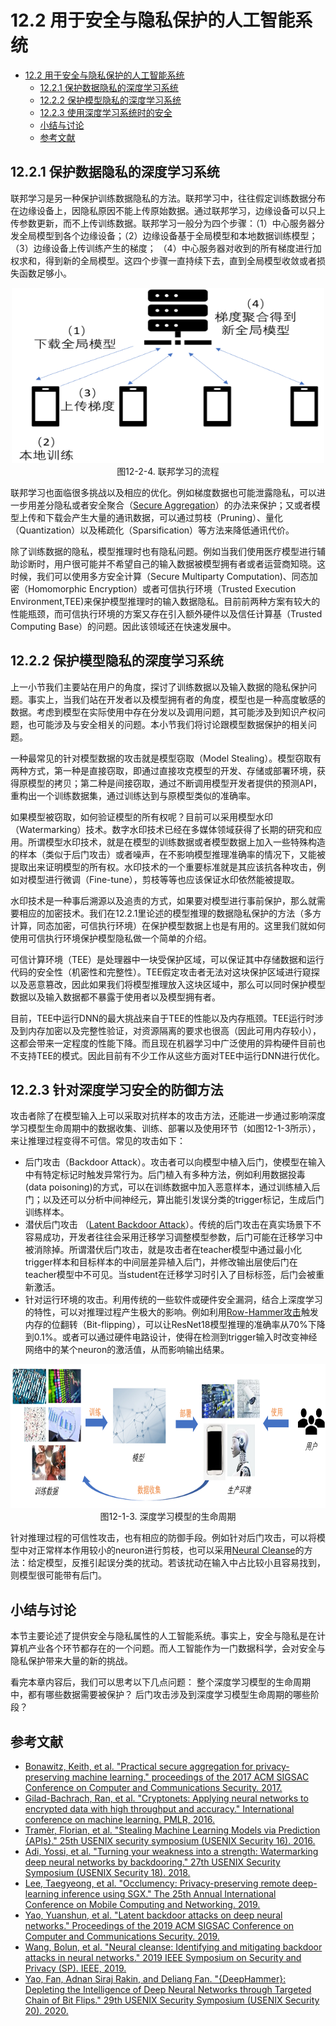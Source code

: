 <!--Copyright © Microsoft Corporation. All rights reserved.
  适用于[License](https://github.com/microsoft/AI-System/blob/main/LICENSE)版权许可-->

# 12.2 用于安全与隐私保护的人工智能系统

- [12.2 用于安全与隐私保护的人工智能系统](#122-用于安全与隐私保护的人工智能系统)
  - [12.2.1 保护数据隐私的深度学习系统](#1221-保护数据隐私的深度学习系统)
  - [12.2.2 保护模型隐私的深度学习系统](#1222-保护模型隐私的深度学习系统)
  - [12.2.3 使用深度学习系统时的安全](#1223-使用深度学习系统时的安全)
  - [小结与讨论](#小结与讨论)
  - [参考文献](#参考文献)

## 12.2.1 保护数据隐私的深度学习系统

联邦学习是另一种保护训练数据隐私的方法。联邦学习中，往往假定训练数据分布在边缘设备上，因隐私原因不能上传原始数据。通过联邦学习，边缘设备可以只上传参数更新，而不上传训练数据。联邦学习一般分为四个步骤：（1）中心服务器分发全局模型到各个边缘设备；（2）边缘设备基于全局模型和本地数据训练模型； （3）边缘设备上传训练产生的梯度； （4）中心服务器对收到的所有梯度进行加权求和，得到新的全局模型。这四个步骤一直持续下去，直到全局模型收敛或者损失函数足够小。

<center> <img src="./img/2/12-2-4-fed.png" width="500" height="280" /></center>
<center>图12-2-4. 联邦学习的流程</center>

联邦学习也面临很多挑战以及相应的优化。例如梯度数据也可能泄露隐私，可以进一步用差分隐私或者安全聚合（[Secure Aggregation](https://dl.acm.org/doi/pdf/10.1145/3133956.3133982)）的办法来保护；又或者模型上传和下载会产生大量的通讯数据，可以通过剪枝（Pruning）、量化（Quantization）以及稀疏化（Sparsification）等方法来降低通讯代价。

除了训练数据的隐私，模型推理时也有隐私问题。例如当我们使用医疗模型进行辅助诊断时，用户很可能并不希望自己的输入数据被模型拥有者或者运营商知晓。这时候，我们可以使用多方安全计算（Secure Multiparty Computation)、同态加密（Homomorphic Encryption）或者可信执行环境（Trusted Execution Environment,TEE)来保护模型推理时的输入数据隐私。目前前两种方案有较大的性能瓶颈，而可信执行环境的方案又存在引入额外硬件以及信任计算基（Trusted Computing Base）的问题。因此该领域还在快速发展中。

## 12.2.2 保护模型隐私的深度学习系统

上一小节我们主要站在用户的角度，探讨了训练数据以及输入数据的隐私保护问题。事实上，当我们站在开发者以及模型拥有者的角度，模型也是一种高度敏感的数据。考虑到模型在实际使用中存在分发以及调用问题，其可能涉及到知识产权问题，也可能涉及与安全相关的问题。本小节我们将讨论跟模型数据保护的相关问题。

一种最常见的针对模型数据的攻击就是模型窃取（Model Stealing）。模型窃取有两种方式，第一种是直接窃取，即通过直接攻克模型的开发、存储或部署环境，获得原模型的拷贝；第二种是间接窃取，通过不断调用模型开发者提供的预测API，重构出一个训练数据集，通过训练达到与原模型类似的准确率。

如果模型被窃取，如何验证模型的所有权呢？目前可以采用模型水印（Watermarking）技术。数字水印技术已经在多媒体领域获得了长期的研究和应用。所谓模型水印技术，就是在模型的训练数据或者模型数据上加入一些特殊构造的样本（类似于后门攻击）或者噪声，在不影响模型推理准确率的情况下，又能被提取出来证明模型的所有权。水印技术的一个重要标准就是其应该抗各种攻击，例如对模型进行微调（Fine-tune），剪枝等等也应该保证水印依然能被提取。

水印技术是一种事后溯源以及追责的方式，如果要对模型进行事前保护，那么就需要相应的加密技术。我们在12.2.1里论述的模型推理的数据隐私保护的方法（多方计算，同态加密，可信执行环境）在保护模型数据上也是有用的。这里我们就如何使用可信执行环境保护模型隐私做一个简单的介绍。

可信计算环境（TEE）是处理器中一块受保护区域，可以保证其中存储数据和运行代码的安全性（机密性和完整性）。TEE假定攻击者无法对这块保护区域进行窥探以及恶意篡改，因此如果我们将模型推理放入这块区域中，那么可以同时保护模型数据以及输入数据都不暴露于使用者以及模型拥有者。

目前，TEE中运行DNN的最大挑战来自于TEE的性能以及内存瓶颈。TEE运行时涉及到内存加密以及完整性验证，对资源隔离的要求也很高（因此可用内存较小），这都会带来一定程度的性能下降。而且现在机器学习中广泛使用的异构硬件目前也不支持TEE的模式。因此目前有不少工作从这些方面对TEE中运行DNN进行优化。


## 12.2.3 针对深度学习安全的防御方法

攻击者除了在模型输入上可以采取对抗样本的攻击方法，还能进一步通过影响深度学习模型生命周期中的数据收集、训练、部署以及使用环节（如图12-1-3所示），来让推理过程变得不可信。常见的攻击如下：

- 后门攻击（Backdoor Attack）。攻击者可以向模型中植入后门，使模型在输入中有特定标记时触发异常行为。后门植入有多种方法，例如利用数据投毒(data poisoning)的方式，可以在训练数据中加入恶意样本，通过训练植入后门；以及还可以分析中间神经元，算出能引发误分类的trigger标记，生成后门训练样本。
- 潜伏后门攻击 （[Latent Backdoor Attack](https://dl.acm.org/doi/pdf/10.1145/3319535.3354209)）。传统的后门攻击在真实场景下不容易成功，开发者往往会采用迁移学习调整模型参数，后门可能在迁移学习中被消除掉。所谓潜伏后门攻击，就是攻击者在teacher模型中通过最小化trigger样本和目标样本的中间层差异植入后门，并修改输出层使后门在teacher模型中不可见。当student在迁移学习时引入了目标标签，后门会被重新激活。
- 针对运行环境的攻击。利用传统的一些软件或硬件安全漏洞，结合上深度学习的特性，可以对推理过程产生极大的影响。例如利用[Row-Hammer攻击](https://www.usenix.org/system/files/sec20-yao.pdf)触发内存的位翻转（Bit-flipping），可以让ResNet18模型推理的准确率从70%下降到0.1%。或者可以通过硬件电路设计，使得在检测到trigger输入时改变神经网络中的某个neuron的激活值，从而影响输出结果。

<center> <img src="./img/1/12-1-3-lifecycle.png" width="640" height="230" /></center>
<center>图12-1-3. 深度学习模型的生命周期</center>

针对推理过程的可信性攻击，也有相应的防御手段。例如针对后门攻击，可以将模型中对正常样本作用较小的neuron进行剪枝，也可以采用[Neural Cleanse](https://arxiv.org/abs/1412.6572)的方法：给定模型，反推引起误分类的扰动。若该扰动在输入中占比较小且容易找到，则模型很可能带有后门。


## 小结与讨论

本节主要论述了提供安全与隐私属性的人工智能系统。事实上，安全与隐私是在计算机产业各个环节都存在的一个问题。而人工智能作为一门数据科学，会对安全与隐私保护带来大量的新的挑战。

看完本章内容后，我们可以思考以下几点问题：
整个深度学习模型的生命周期中，都有哪些数据需要被保护？
后门攻击涉及到深度学习模型生命周期的哪些阶段？

## 参考文献

- [Bonawitz, Keith, et al. "Practical secure aggregation for privacy-preserving machine learning." proceedings of the 2017 ACM SIGSAC Conference on Computer and Communications Security. 2017.](https://dl.acm.org/doi/pdf/10.1145/3133956.3133982)
- [Gilad-Bachrach, Ran, et al. "Cryptonets: Applying neural networks to encrypted data with high throughput and accuracy." International conference on machine learning. PMLR, 2016.](http://proceedings.mlr.press/v48/gilad-bachrach16.pdf)
- [Tramèr, Florian, et al. "Stealing Machine Learning Models via Prediction {APIs}." 25th USENIX security symposium (USENIX Security 16). 2016.](https://www.usenix.org/system/files/conference/usenixsecurity16/sec16_paper_tramer.pdf)
- [Adi, Yossi, et al. "Turning your weakness into a strength: Watermarking deep neural networks by backdooring." 27th USENIX Security Symposium (USENIX Security 18). 2018.](https://www.usenix.org/system/files/conference/usenixsecurity18/sec18-adi.pdf)
- [Lee, Taegyeong, et al. "Occlumency: Privacy-preserving remote deep-learning inference using SGX." The 25th Annual International Conference on Mobile Computing and Networking. 2019.](https://dl.acm.org/doi/pdf/10.1145/3300061.3345447)
- [Yao, Yuanshun, et al. "Latent backdoor attacks on deep neural networks." Proceedings of the 2019 ACM SIGSAC Conference on Computer and Communications Security. 2019.](https://dl.acm.org/doi/pdf/10.1145/3319535.3354209)
- [Wang, Bolun, et al. "Neural cleanse: Identifying and mitigating backdoor attacks in neural networks." 2019 IEEE Symposium on Security and Privacy (SP). IEEE, 2019.](https://arxiv.org/abs/1412.6572)
- [Yao, Fan, Adnan Siraj Rakin, and Deliang Fan. "{DeepHammer}: Depleting the Intelligence of Deep Neural Networks through Targeted Chain of Bit Flips." 29th USENIX Security Symposium (USENIX Security 20). 2020.](https://www.usenix.org/system/files/sec20-yao.pdf)